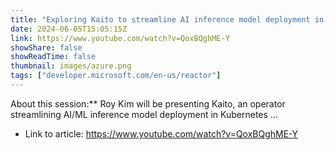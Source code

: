 ```yaml
---
title: "Exploring Kaito to streamline AI inference model deployment in Azure Kubernetes"
date: 2024-06-05T15:05:15Z
link: https://www.youtube.com/watch?v=QoxBQghME-Y
showShare: false
showReadTime: false
thumbnail: images/azure.png
tags: ["developer.microsoft.com/en-us/reactor"]
---
```

About this session:** Roy Kim will be presenting Kaito, an operator streamlining AI/ML inference model deployment in Kubernetes ...

- Link to article: https://www.youtube.com/watch?v=QoxBQghME-Y